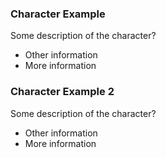 ### Character Example
Some description of the character?
* Other information
* More information

### Character Example 2
Some description of the character?
* Other information
* More information
